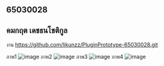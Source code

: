 ## 65030028
## คมกฤต เดชธนโชติกูล

งาน
https://github.com/likunzz/PluginPrototype-65030028.git

ภาพ1 
![image](https://github.com/likunzz/COM-LAB-I-LabSheet-Week-14-65030028/assets/144196696/1442d85c-1414-4262-90d4-087a3bdbe380)
ภาพ2
![image](https://github.com/likunzz/COM-LAB-I-LabSheet-Week-14-65030028/assets/144196696/2ec711ff-78dd-442f-b58f-568441e13e44)
ภาพ3
![image](https://github.com/likunzz/COM-LAB-I-LabSheet-Week-14-65030028/assets/144196696/11fe3db8-6fab-4376-9696-e7f42f7d1e90)
ภาพ4
![image](https://github.com/likunzz/COM-LAB-I-LabSheet-Week-14-65030028/assets/144196696/f579a27a-f9a2-4f16-a5d3-f09d7a292669)

